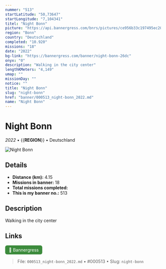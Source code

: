 ```yaml
---
nummer: "513"
startLatitude: "50,73647"
startLongitude: "7,104341"
titel: "Night Bonn"
picture: "https://api.bannergress.com/bnrs/pictures/ce956b33c197495ec20d63fdf9718715"
region: "Bonn"
country: "Deutschland"
completed: "10.920"
missions: "18"
date: "2022"
bg-link: "https://bannergress.com/banner/night-bonn-26dc"
onyx: "0"
description: "Walking in the city center"
lengthKMeters: "4,149"
umap: ""
missionDay: ""
notice: ""
title: "Night Bonn"
slug: "night-bonn"
href: "banner/000513_night-bonn_2022.md"
name: "Night Bonn"
---
```

# Night Bonn

*2022* • {{__REGION__}} • Deutschland

![Night Bonn](https://api.bannergress.com/bnrs/pictures/ce956b33c197495ec20d63fdf9718715)



## Details
- **Distance (km):** 4.15
- **Missions in banner:** 18
- **Total missions completed:** 
- **This is my banner no.:** 513



## Description
Walking in the city center



## Links
<a href="https://bannergress.com/banner/night-bonn-26dc" target="_blank" style="display:inline-block;margin-right:8px;padding:6px 12px;background:#3c8b3c;color:#fff;text-decoration:none;border-radius:6px;">🔗 Bannergress</a>



> File: `000513_night-bonn_2022.md` • #000513 • Slug: `night-bonn`
